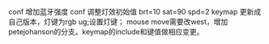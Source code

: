conf 增加蓝牙强度
conf 调整灯效初始值 brt=10 sat=90 spd=2
keymap 更新成自己版本，灯键为rgb ug;设置灯键；
mouse move需要改west，增加petejohanson的分支。keymap的include和键值做相应变更。
